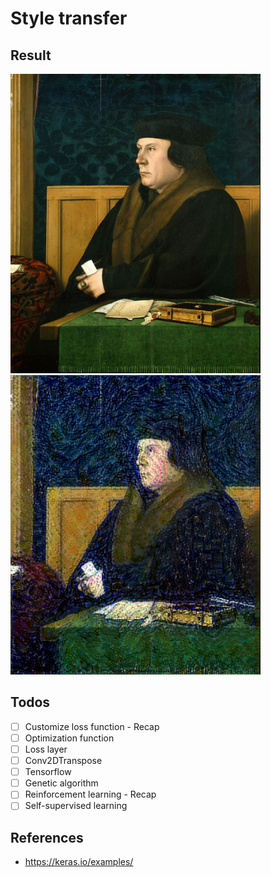 # Style transfer

## Result

<p float="left">
    <img src="./data/thomas.jpg" width=400 />
    <img src="./output/style_transfer_result_at_iteration_4.png" width=400 />
</p>

## Todos

- [ ] Customize loss function - Recap
- [ ] Optimization function
- [ ] Loss layer
- [ ] Conv2DTranspose
- [ ] Tensorflow
- [ ] Genetic algorithm
- [ ] Reinforcement learning - Recap
- [ ] Self-supervised learning

## References
* https://keras.io/examples/
